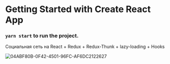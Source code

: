 # Getting Started with Create React App

### `yarn start` to run the project.

Социальная сеть на React + Redux + Redux-Thunk + lazy-loading + Hooks

![04ABF80B-0F42-4501-96FC-AF6DC2122627](https://user-images.githubusercontent.com/74621471/126872164-2dcedbb6-6930-4664-b6b0-a9d82acde7e4.jpeg)


